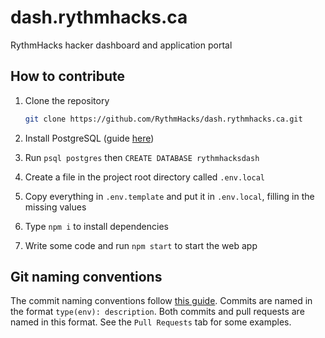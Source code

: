 # dash.rythmhacks.ca

RythmHacks hacker dashboard and application portal

## How to contribute

1. Clone the repository

    ```bash
    git clone https://github.com/RythmHacks/dash.rythmhacks.ca.git
    ```

2. Install PostgreSQL (guide [here](https://www.prisma.io/dataguide/postgresql/setting-up-a-local-postgresql-database))
3. Run `psql postgres` then `CREATE DATABASE rythmhacksdash`
4. Create a file in the project root directory called `.env.local`
5. Copy everything in `.env.template` and put it in `.env.local`, filling in the missing values
6. Type `npm i` to install dependencies
7. Write some code and run `npm start` to start the web app

## Git naming conventions

The commit naming conventions follow [this guide](https://www.conventionalcommits.org/en/v1.0.0/). Commits are named in the format `type(env): description`. Both commits and pull requests are named in this format. See the `Pull Requests` tab for some examples.
